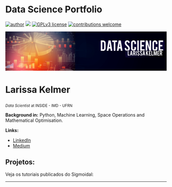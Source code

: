 # Data Science Portfolio
[![author](https://img.shields.io/badge/author-carlosfab-red.svg)](https://www.linkedin.com/in/larissa-kelmer-ms) [![](https://img.shields.io/badge/python-3.7+-blue.svg)](https://www.python.org/downloads/release/python-365/) [![GPLv3 license](https://img.shields.io/badge/License-GPLv3-blue.svg)](http://perso.crans.org/besson/LICENSE.html) [![contributions welcome](https://img.shields.io/badge/contributions-welcome-brightgreen.svg?style=flat)](https://github.com/lariskelmer/data_science/issues)

<p align="center">
  <img src="GITHUB_COVER (1).png" >
</p>

# Larissa Kelmer
<sub>*Data Scientist* at INSIDE - IMD - UFRN</sub>



**Background in:** Python, Machine Learning, Space Operations and Mathematical Optimisation.

**Links:**
* [LinkedIn](https://www.linkedin.com/in/larissa-kelmer-ms)
* [Medium](https://www.medium.com)


## Projetos:
Veja os tutoriais publicados do Sigmoidal:

---





